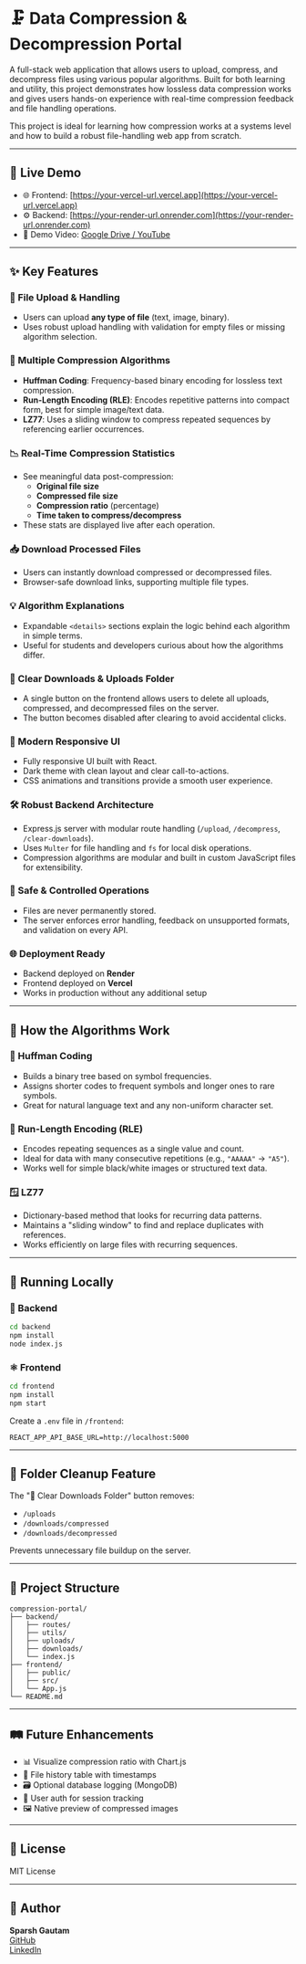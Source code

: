 # 🗜️ Data Compression & Decompression Portal

A full-stack web application that allows users to upload, compress, and decompress files using various popular algorithms. Built for both learning and utility, this project demonstrates how lossless data compression works and gives users hands-on experience with real-time compression feedback and file handling operations.

This project is ideal for learning how compression works at a systems level and how to build a robust file-handling web app from scratch.

---

## 🚀 Live Demo

- 🌐 Frontend: [https://your-vercel-url.vercel.app](https://your-vercel-url.vercel.app)
- ⚙️ Backend: [https://your-render-url.onrender.com](https://your-render-url.onrender.com)
- 🎥 Demo Video: [Google Drive / YouTube](#)

---

## ✨ Key Features

### 📂 File Upload & Handling
- Users can upload **any type of file** (text, image, binary).
- Uses robust upload handling with validation for empty files or missing algorithm selection.

### 🧠 Multiple Compression Algorithms
- **Huffman Coding**: Frequency-based binary encoding for lossless text compression.
- **Run-Length Encoding (RLE)**: Encodes repetitive patterns into compact form, best for simple image/text data.
- **LZ77**: Uses a sliding window to compress repeated sequences by referencing earlier occurrences.

### 📉 Real-Time Compression Statistics
- See meaningful data post-compression:
  - **Original file size**
  - **Compressed file size**
  - **Compression ratio** (percentage)
  - **Time taken to compress/decompress**
- These stats are displayed live after each operation.

### 📥 Download Processed Files
- Users can instantly download compressed or decompressed files.
- Browser-safe download links, supporting multiple file types.

### 💡 Algorithm Explanations
- Expandable `<details>` sections explain the logic behind each algorithm in simple terms.
- Useful for students and developers curious about how the algorithms differ.

### 🧹 Clear Downloads & Uploads Folder
- A single button on the frontend allows users to delete all uploads, compressed, and decompressed files on the server.
- The button becomes disabled after clearing to avoid accidental clicks.

### 🎨 Modern Responsive UI
- Fully responsive UI built with React.
- Dark theme with clean layout and clear call-to-actions.
- CSS animations and transitions provide a smooth user experience.

### 🛠️ Robust Backend Architecture
- Express.js server with modular route handling (`/upload`, `/decompress`, `/clear-downloads`).
- Uses `Multer` for file handling and `fs` for local disk operations.
- Compression algorithms are modular and built in custom JavaScript files for extensibility.

### 🔐 Safe & Controlled Operations
- Files are never permanently stored.
- The server enforces error handling, feedback on unsupported formats, and validation on every API.

### 🌐 Deployment Ready
- Backend deployed on **Render**
- Frontend deployed on **Vercel**
- Works in production without any additional setup

---

## 🧠 How the Algorithms Work

### 🔢 Huffman Coding
- Builds a binary tree based on symbol frequencies.
- Assigns shorter codes to frequent symbols and longer ones to rare symbols.
- Great for natural language text and any non-uniform character set.

### 🔁 Run-Length Encoding (RLE)
- Encodes repeating sequences as a single value and count.
- Ideal for data with many consecutive repetitions (e.g., `"AAAAA"` → `"A5"`).
- Works well for simple black/white images or structured text data.

### 🪟 LZ77
- Dictionary-based method that looks for recurring data patterns.
- Maintains a "sliding window" to find and replace duplicates with references.
- Works efficiently on large files with recurring sequences.

---

## 🧪 Running Locally

### 🔧 Backend

```bash
cd backend
npm install
node index.js
```

### ⚛️ Frontend

```bash
cd frontend
npm install
npm start
```

Create a `.env` file in `/frontend`:

```env
REACT_APP_API_BASE_URL=http://localhost:5000
```

---

## 🧼 Folder Cleanup Feature

The "🧹 Clear Downloads Folder" button removes:
- `/uploads`
- `/downloads/compressed`
- `/downloads/decompressed`

Prevents unnecessary file buildup on the server.

---

## 📁 Project Structure

```
compression-portal/
├── backend/
│   ├── routes/
│   ├── utils/
│   ├── uploads/
│   ├── downloads/
│   └── index.js
├── frontend/
│   ├── public/
│   ├── src/
│   └── App.js
└── README.md
```

---

## 🛤️ Future Enhancements

- 📊 Visualize compression ratio with Chart.js
- 🧾 File history table with timestamps
- 🗃 Optional database logging (MongoDB)
- 🔐 User auth for session tracking
- 🖼 Native preview of compressed images

---

## 📜 License

MIT License

---

## 🙋 Author

**Sparsh Gautam**  
[GitHub](https://github.com/berserker2971)  
[LinkedIn](#)
